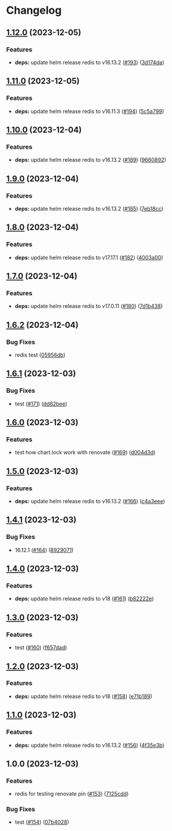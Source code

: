 # Changelog

## [1.12.0](https://github.com/sunggun-yu/meowhq-helm-charts/compare/meowhq-redis-v1.11.0...meowhq-redis-v1.12.0) (2023-12-05)


### Features

* **deps:** update helm release redis to v16.13.2 ([#193](https://github.com/sunggun-yu/meowhq-helm-charts/issues/193)) ([3d174da](https://github.com/sunggun-yu/meowhq-helm-charts/commit/3d174da201564dc2b488f0176de4c4e652be225e))

## [1.11.0](https://github.com/sunggun-yu/meowhq-helm-charts/compare/meowhq-redis-v1.10.0...meowhq-redis-v1.11.0) (2023-12-05)


### Features

* **deps:** update helm release redis to v16.11.3 ([#194](https://github.com/sunggun-yu/meowhq-helm-charts/issues/194)) ([5c5a799](https://github.com/sunggun-yu/meowhq-helm-charts/commit/5c5a799acbb8a9f8a61ad8bad5a7616c89068fd2))

## [1.10.0](https://github.com/sunggun-yu/meowhq-helm-charts/compare/meowhq-redis-v1.9.0...meowhq-redis-v1.10.0) (2023-12-04)


### Features

* **deps:** update helm release redis to v16.13.2 ([#189](https://github.com/sunggun-yu/meowhq-helm-charts/issues/189)) ([9660892](https://github.com/sunggun-yu/meowhq-helm-charts/commit/96608923b59e75d684aa72d7edd9d4586f8ed29a))

## [1.9.0](https://github.com/sunggun-yu/meowhq-helm-charts/compare/meowhq-redis-v1.8.0...meowhq-redis-v1.9.0) (2023-12-04)


### Features

* **deps:** update helm release redis to v16.13.2 ([#185](https://github.com/sunggun-yu/meowhq-helm-charts/issues/185)) ([7eb18cc](https://github.com/sunggun-yu/meowhq-helm-charts/commit/7eb18cc374d485d3c05b934a393dd90dd1714ec3))

## [1.8.0](https://github.com/sunggun-yu/meowhq-helm-charts/compare/meowhq-redis-v1.7.0...meowhq-redis-v1.8.0) (2023-12-04)


### Features

* **deps:** update helm release redis to v17.17.1 ([#182](https://github.com/sunggun-yu/meowhq-helm-charts/issues/182)) ([4003a00](https://github.com/sunggun-yu/meowhq-helm-charts/commit/4003a00629982bd59dbc33362969f908d2d0fc90))

## [1.7.0](https://github.com/sunggun-yu/meowhq-helm-charts/compare/meowhq-redis-v1.6.2...meowhq-redis-v1.7.0) (2023-12-04)


### Features

* **deps:** update helm release redis to v17.0.11 ([#180](https://github.com/sunggun-yu/meowhq-helm-charts/issues/180)) ([7d1b438](https://github.com/sunggun-yu/meowhq-helm-charts/commit/7d1b438cf82f81d20cd05b0d14b324ae28dbbce1))

## [1.6.2](https://github.com/sunggun-yu/meowhq-helm-charts/compare/meowhq-redis-v1.6.1...meowhq-redis-v1.6.2) (2023-12-04)


### Bug Fixes

* redis test ([05956db](https://github.com/sunggun-yu/meowhq-helm-charts/commit/05956dba470c933ab8ede98fc29ebd459812675c))

## [1.6.1](https://github.com/sunggun-yu/meowhq-helm-charts/compare/meowhq-redis-v1.6.0...meowhq-redis-v1.6.1) (2023-12-03)


### Bug Fixes

* test ([#171](https://github.com/sunggun-yu/meowhq-helm-charts/issues/171)) ([dd82bee](https://github.com/sunggun-yu/meowhq-helm-charts/commit/dd82bee4b4f96dc6aa6156fa07e25d3e05c1acf8))

## [1.6.0](https://github.com/sunggun-yu/meowhq-helm-charts/compare/meowhq-redis-v1.5.0...meowhq-redis-v1.6.0) (2023-12-03)


### Features

* test how chart.lock work with renovate ([#169](https://github.com/sunggun-yu/meowhq-helm-charts/issues/169)) ([d004d3d](https://github.com/sunggun-yu/meowhq-helm-charts/commit/d004d3ddda202b4efcd99577c4c6b6d2b652ce41))

## [1.5.0](https://github.com/sunggun-yu/meowhq-helm-charts/compare/meowhq-redis-v1.4.1...meowhq-redis-v1.5.0) (2023-12-03)


### Features

* **deps:** update helm release redis to v16.13.2 ([#166](https://github.com/sunggun-yu/meowhq-helm-charts/issues/166)) ([c4a3eee](https://github.com/sunggun-yu/meowhq-helm-charts/commit/c4a3eee3dadcc25c48554a427e5c62ec93a69fd9))

## [1.4.1](https://github.com/sunggun-yu/meowhq-helm-charts/compare/meowhq-redis-v1.4.0...meowhq-redis-v1.4.1) (2023-12-03)


### Bug Fixes

* 16.12.1 ([#164](https://github.com/sunggun-yu/meowhq-helm-charts/issues/164)) ([8929071](https://github.com/sunggun-yu/meowhq-helm-charts/commit/89290711d8c12416e924c7ec33237b492b8d9c66))

## [1.4.0](https://github.com/sunggun-yu/meowhq-helm-charts/compare/meowhq-redis-v1.3.0...meowhq-redis-v1.4.0) (2023-12-03)


### Features

* **deps:** update helm release redis to v18 ([#161](https://github.com/sunggun-yu/meowhq-helm-charts/issues/161)) ([b82222e](https://github.com/sunggun-yu/meowhq-helm-charts/commit/b82222e7ca62bae728cdbdd65832435eb414ba80))

## [1.3.0](https://github.com/sunggun-yu/meowhq-helm-charts/compare/meowhq-redis-v1.2.0...meowhq-redis-v1.3.0) (2023-12-03)


### Features

* test ([#160](https://github.com/sunggun-yu/meowhq-helm-charts/issues/160)) ([f657dad](https://github.com/sunggun-yu/meowhq-helm-charts/commit/f657dada50a1f619d734e19af1efb1be04af3475))

## [1.2.0](https://github.com/sunggun-yu/meowhq-helm-charts/compare/meowhq-redis-v1.1.0...meowhq-redis-v1.2.0) (2023-12-03)


### Features

* **deps:** update helm release redis to v18 ([#158](https://github.com/sunggun-yu/meowhq-helm-charts/issues/158)) ([e71b189](https://github.com/sunggun-yu/meowhq-helm-charts/commit/e71b18948e0e68bbdd6b2d9d034194a1cab52bcc))

## [1.1.0](https://github.com/sunggun-yu/meowhq-helm-charts/compare/meowhq-redis-v1.0.0...meowhq-redis-v1.1.0) (2023-12-03)


### Features

* **deps:** update helm release redis to v16.13.2 ([#156](https://github.com/sunggun-yu/meowhq-helm-charts/issues/156)) ([4f35e3b](https://github.com/sunggun-yu/meowhq-helm-charts/commit/4f35e3b2d634527b5089b576cdc97c883ef20ffc))

## 1.0.0 (2023-12-03)


### Features

* redis for testing renovate pin ([#153](https://github.com/sunggun-yu/meowhq-helm-charts/issues/153)) ([7125cdd](https://github.com/sunggun-yu/meowhq-helm-charts/commit/7125cdd493e478b2997862b104d6ff767e7c9c9d))


### Bug Fixes

* test ([#154](https://github.com/sunggun-yu/meowhq-helm-charts/issues/154)) ([07b4028](https://github.com/sunggun-yu/meowhq-helm-charts/commit/07b402857d692f9a48d7aad40f89a38fbd53cd01))
